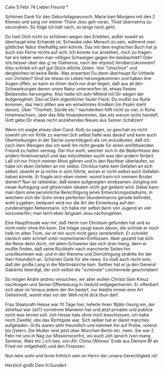  Calw 5 Febr 74
Lieber Freund <Frohmeyer>*

Schönen Dank für den Geburtstagswunsch. Marie kam Morgens mit den 2 Kleinen und sang vor meiner Thüre Jesu geh voran, Thod übernahms zu secondiren. So folge ich halt nach, so langs noch geht.

Du hast Dich nicht zu schämen wegen des Erlebten, außer soweit es überhaupt eine Schande ist, Schwabe oder Mensch zu sein, während man göttlicher Natur theilhaftig sein könnte. Das mit dem englischen Buch hat ja auch von Ferne nichts auf sich. Ich konnte nur anstehen, mich zu fragen: hat ers lieber wenn man völliges Schweigen gegen ihn beobachtet? Oder ists besser über das gˆne (Gehenna, nach der etymol) hinüberzukommen? Also schrieb ich auf gut Glück etliche Zeilen. Von "Unschick" und dergleichen ist keine Rede. 
Was erwartest Du denn überhaupt für Urtheile von Christen? Sind sie etwas im Leben herumgekommen und haben ihre Augen offen, so kann es ihnen doch nur dran liegen, daß aus all den Schwankungen denen unsre Natur unterworfen ist, etwas Festes Bleibendes hervorgehe. Also hatte ich sehr Mitleid mit Dir wegen der Aufgeregtheit. Das ist Dein eigentlicher fauler Fleck; Du mußst zur Ruhe kommen, das Herz stillen wie ein entwöhntes Kindlein (im Psalm steht davon). Über "Thorheit, Sünde etc." nachdenken hilft nicht zu viel, in Ruhe hineinwachsen, über das Alte hinauskommen, das ists warum sichs handelt. Gott gebe Dir etwas recht anziehendes Neues aus Seinen Schätzen!

Wenn ich wagte etwas über Cand. Kolb zu sagen, so geschah es nicht sowohl um vor Kritik zu warnen (ich selbst halte was darauf und kann auch Übertreibungen in der Sache zurechtlegen) als um anzudeuten, daß ich nach dem Wenigen das ich weiß ihn nicht gerade für einen wohlthuenden Freund zu halten vermag. Der thut wohl, welcher sich in die Bedürfnisse des andern hineinversetzt und das mitzutheilen sucht was den andern fördert. Laß ich nur frisch meinen Most gähren und in den Nachbar überlaufen, so habe ich eben Gefallen an mir selbst. Christus hatte kein Gefallen an sich selbst, obwohl er ja nichts in sich führte, woran er nicht selbst auch Gefallen haben könnte. Er fragte sich eben immer: womit kann ich meinem Bruder dienen? Nun ist rattenklar, daß einem aufgeregten strebsamen Jüngling mit neuer Aufregung und glitzernden Idealen nicht gut gedient wird. Dabei kann man dann eine persönliche Berechtigung jenes Entwicklungsstadiums, in welchem sich der Sohn eines perfecten Stundenmanns gerade befindet, wohl zugeben; bedauert wird nur die Art der Einwirkung auf den zunderartigen Nebenmann. Ich habe mir selbst darin von Jugend an viel vorzuwerfen; man lernt eben langsam Jesu nachzugehen.

Eine Hauptfreude war mir, daß Herm nun Christum gefunden hat und es nicht mehr ohne Ihn kann. Die Inlage zeugt kaum davon, die schrieb er noch halb im alten Trum, sie ist mir auch nicht ganz verständlich. Er schreibt nämlich sehr schnell unter momentanen Einflüssen. Aber gezahlt hat sich die Reise denn doch, mit allem Schweren das sich dran hieng, denn er mußte finden, daß seine Rückkehr nach mancherlei Seiten hin unwillkommen war, und in der Klemme und Demüthigung strahlte ihn der Herr freundlich an. 
Schönen Dank für alle news. Es muß auch recht sein, daß der große Lang in die Martinskirche kam. Seither hat er ja den General Gablentz beerdigt, der sich selbst die "schönste" Leichenrede geschrieben!

So mögen Andre andres versuchen, wir aber wollen Christo Sein Kreuz nachtragen und Seiner Offenbarung in Geduld entgegenharren. Er offenbart sich aber im Voraus jedem der Ihn bedarf, nur bleibts immer eine Art Geheimniß, womit man vor der Welt nicht dick thun darf.

Frau Staatsrath Hesse war 10 Tage hier, lieferte ihren 16jähr Georg ein, der stinkfaul war (ist?) vornehme Manieren hat und jetzt privatim und publice noch was lernen soll. Joh Hesse hats ohne mich beschlossen, ich habe noch Zweifel, obs das Richtigste war. Sich selber hat er damit manches aufgeladen. Grills waren sehr freundlich und nehmen ihn auf Probe, vorerst bis Ostern. Die Mutter reist jetzt über München Berlin etc. heim. Sie war 2 Febr mit uns in Nag zur Missionsconfrz, wo auch Joh sprach (von mang Seminar, Walz etc.) ich bes. von Afr. China (Winnes' Ende aus Deinem Bf an Fried mir mitgetheilt) und den Finanzen.

Nun lebe wohl und lerne fröhlich sein im Herrn der unsere Gerechtigkeit ist!

 Herzlich grüßt
 Dein
 H Gundert
